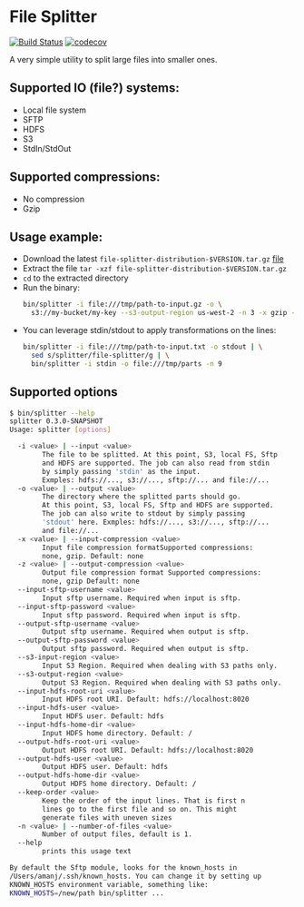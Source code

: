 # File Splitter

[![Build Status](https://travis-ci.org/amanjpro/file-splitter.svg?branch=master)](https://travis-ci.org/amanjpro/file-splitter) [![codecov](https://codecov.io/gh/amanjpro/file-splitter/branch/master/graph/badge.svg)](https://codecov.io/gh/amanjpro/file-splitter)

A very simple utility to split large files into smaller ones.

## Supported IO (file?) systems:
  - Local file system
  - SFTP
  - HDFS
  - S3
  - StdIn/StdOut

## Supported compressions:
  - No compression
  - Gzip

## Usage example:

- Download the latest `file-splitter-distribution-$VERSION.tar.gz` [file](https://github.com/amanjpro/file-splitter/releases)
- Extract the file `tar -xzf file-splitter-distribution-$VERSION.tar.gz`
- `cd` to the extracted directory
- Run the binary:
  ```sh
  bin/splitter -i file:///tmp/path-to-input.gz -o \
    s3://my-bucket/my-key --s3-output-region us-west-2 -n 3 -x gzip -z gzip
  ```
- You can leverage stdin/stdout to apply transformations on the lines:
  ```sh
  bin/splitter -i file:///tmp/path-to-input.txt -o stdout | \
    sed s/splitter/file-splitter/g | \
    bin/splitter -i stdin -o file:///tmp/parts -n 9
  ```

## Supported options

```sh
$ bin/splitter --help
splitter 0.3.0-SNAPSHOT
Usage: splitter [options]

  -i <value> | --input <value>
        The file to be splitted. At this point, S3, local FS, Sftp
        and HDFS are supported. The job can also read from stdin
        by simply passing 'stdin' as the input.
        Exmples: hdfs://..., s3://..., sftp://... and file://...
  -o <value> | --output <value>
        The directory where the splitted parts should go.
        At this point, S3, local FS, Sftp and HDFS are supported.
        The job can also write to stdout by simply passing
        'stdout' here. Exmples: hdfs://..., s3://..., sftp://...
        and file://...
  -x <value> | --input-compression <value>
        Input file compression formatSupported compressions:
        none, gzip. Default: none
  -z <value> | --output-compression <value>
        Output file compression format Supported compressions:
        none, gzip Default: none
  --input-sftp-username <value>
        Input sftp username. Required when input is sftp.
  --input-sftp-password <value>
        Input sftp password. Required when input is sftp.
  --output-sftp-username <value>
        Output sftp username. Required when output is sftp.
  --output-sftp-password <value>
        Output sftp password. Required when output is sftp.
  --s3-input-region <value>
        Input S3 Region. Required when dealing with S3 paths only.
  --s3-output-region <value>
        Output S3 Region. Required when dealing with S3 paths only.
  --input-hdfs-root-uri <value>
        Input HDFS root URI. Default: hdfs://localhost:8020
  --input-hdfs-user <value>
        Input HDFS user. Default: hdfs
  --input-hdfs-home-dir <value>
        Input HDFS home directory. Default: /
  --output-hdfs-root-uri <value>
        Output HDFS root URI. Default: hdfs://localhost:8020
  --output-hdfs-user <value>
        Output HDFS user. Default: hdfs
  --output-hdfs-home-dir <value>
        Output HDFS home directory. Default: /
  --keep-order <value>
        Keep the order of the input lines. That is first n
        lines go to the first file and so on. This might
        generate files with uneven sizes
  -n <value> | --number-of-files <value>
        Number of output files, default is 1.
  --help
        prints this usage text

By default the Sftp module, looks for the known_hosts in
/Users/amanj/.ssh/known_hosts. You can change it by setting up
KNOWN_HOSTS environment variable, something like:
KNOWN_HOSTS=/new/path bin/splitter ...
```
